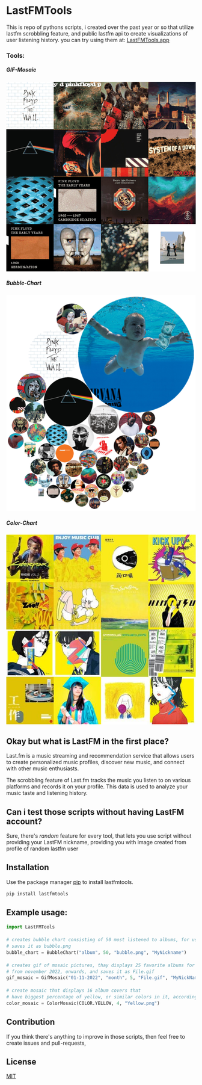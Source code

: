 # LastFMTools

This is repo of pythons scripts, i created over the past year or so that utilize
lastfm scrobbling feature, and public lastfm api to create visualizations of user listening history.
you can try using them at: [LastFMTools.app](https://sea-lion-app-rlgof.ondigitalocean.app)

### Tools:

##### GIF-Mosaic

![alt text](https://github.com/Heroesluk/azure2/blob/add_other/static/examples/movie2readme.gif)

##### Bubble-Chart

![alt text](https://github.com/Heroesluk/azure2/blob/add_other/static/examples/example2readme.png)

##### Color-Chart

![alt text](https://github.com/Heroesluk/azure2/blob/add_other/static/examples/colormosaicreadme.jpg)

## Okay but what is LastFM in the first place?

Last.fm is a music streaming and recommendation service that allows users to create personalized music profiles,
discover new music, and connect with other music enthusiasts.

The scrobbling feature of Last.fm tracks the music you listen to on various platforms and records it on your profile.
This data is used to analyze your music taste and listening history.

## Can i test those scripts without having LastFM account? 

Sure, there's *random* feature for every tool, that lets you use script without providing your
LastFM nickname, providing you with image created from profile of random lastfm user

## Installation

Use the package manager [pip](https://pip.pypa.io/en/stable/) to install lastfmtools.

```bash
pip install lastfmtools
```

## Example usage:

```python
import LastFMTools

# creates bubble chart consisting of 50 most listened to albums, for user MyNickname, and 
# saves it as bubble.png
bubble_chart = BubbleChart("album", 50, "bubble.png", "MyNickname")

# creates gif of mosaic pictures, thay displays 25 favorite albums for each month,
# from november 2022, onwards, and saves it as File.gif  
gif_mosaic = GifMosaic("01-11-2022", "month", 5, "File.gif", "MyNickName")

# create mosaic that displays 16 album covers that 
# have biggest percentage of yellow, or similar colors in it, according to [CIE94](https://en.wikipedia.org/wiki/Color_difference#CIE94)
color_mosaic = ColorMosaic(COLOR.YELLOW, 4, "Yellow.png")

```

## Contribution

If you think there's anything to improve in those scripts,
then feel free to create issues and pull-requests,

## License

[MIT](https://choosealicense.com/licenses/mit/)
